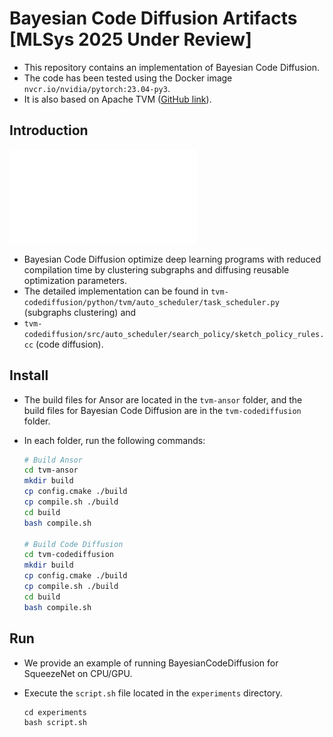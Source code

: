 # Bayesian Code Diffusion Artifacts [MLSys 2025 Under Review]

- This repository contains an implementation of Bayesian Code Diffusion.
- The code has been tested using the Docker image `nvcr.io/nvidia/pytorch:23.04-py3`.
- It is also based on Apache TVM ([GitHub link](https://github.com/apache/tvm)).


## Introduction

![Overview of the BayesianCodeDiffusion](./overview.pdf)

- Bayesian Code Diffusion optimize deep learning programs with reduced compilation time by clustering subgraphs and diffusing reusable optimization parameters.
- The detailed implementation can be found in `tvm-codediffusion/python/tvm/auto_scheduler/task_scheduler.py` (subgraphs clustering) and
- `tvm-codediffusion/src/auto_scheduler/search_policy/sketch_policy_rules.cc` (code diffusion).

## Install

- The build files for Ansor are located in the `tvm-ansor` folder, and the build files for Bayesian Code Diffusion are in the `tvm-codediffusion` folder.
- In each folder, run the following commands:

    ```bash
    # Build Ansor
    cd tvm-ansor
    mkdir build
    cp config.cmake ./build
    cp compile.sh ./build
    cd build
    bash compile.sh

    # Build Code Diffusion
    cd tvm-codediffusion
    mkdir build
    cp config.cmake ./build
    cp compile.sh ./build
    cd build
    bash compile.sh
    ```

## Run

- We provide an example of running BayesianCodeDiffusion for SqueezeNet on CPU/GPU.
- Execute the `script.sh` file located in the `experiments` directory.

    ```
    cd experiments
    bash script.sh
    ```

